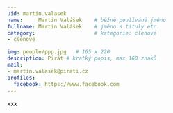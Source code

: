 ```yaml
---
uid: martin.valasek
name:     Martin Valášek  	# běžně používáné jméno
fullname: Martin Valášek  	# jméno s tituly etc.
category:                   # kategorie: clenove
- clenove

img: people/ppp.jpg   # 165 x 220
description: Pirát # kratký popis, max 160 znaků
mail:
- martin.valasek@pirati.cz
profiles:
  facebook: https://www.facebook.com
---
```


xxx
